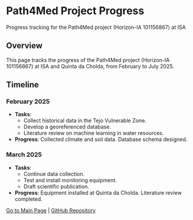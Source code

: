 # Path4Med Project Progress
Progress tracking for the Path4Med project (Horizon-IA 101156867) at ISA 

## Overview
This page tracks the progress of the Path4Med project (Horizon-IA 101156867) at ISA and Quinta da Cholda, from February to July 2025.

## Timeline

### February 2025
- **Tasks**:
  - Collect historical data in the Tejo Vulnerable Zone.
  - Develop a georeferenced database.
  - Literature review on machine learning in water resources.
- **Progress**: Collected climate and soil data. Database schema designed.

### March 2025
- **Tasks**:
  - Continue data collection.
  - Test and install monitoring equipment.
  - Draft scientific publication.
- **Progress**: Equipment installed at Quinta da Cholda. Literature review completed.

[Go to Main Page]([index.html](https://diogopinto1.github.io/path4med/)) | [GitHub Repository](https://github.com/diogopinto1/path4med)
